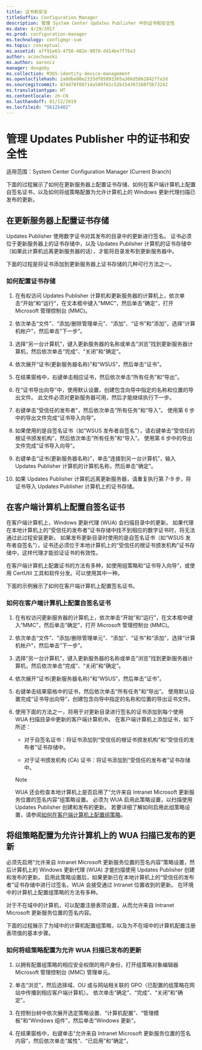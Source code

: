 ```yaml
---
title: 证书和安全
titleSuffix: Configuration Manager
description: 管理 System Center Updates Publisher 中的证书和安全性
ms.date: 4/29/2017
ms.prod: configuration-manager
ms.technology: configmgr-sum
ms.topic: conceptual
ms.assetid: a7f91e63-4750-402e-9970-dd14be7f76a3
author: aczechowski
ms.author: aaroncz
manager: dougeby
ms.collection: M365-identity-device-management
ms.openlocfilehash: 2a0dbe80e2333df85893365a366d5862842ffa3d
ms.sourcegitcommit: 874d78f08714a509f61c52b154387268f5b73242
ms.translationtype: HT
ms.contentlocale: zh-CN
ms.lasthandoff: 02/12/2019
ms.locfileid: "56125402"
---
```

# <a name="manage-certificates-and-security-for-updates-publisher"></a>管理 Updates Publisher 中的证书和安全性

适用范围：System Center Configuration Manager (Current Branch)

下面的过程展示了如何在更新服务器上配置证书存储、如何在客户端计算机上配置自签名证书，以及如何将组策略配置为允许计算机上的 Windows 更新代理扫描已发布的更新。

## <a name="configure-the-certificate-store-on-the-update-server"></a>在更新服务器上配置证书存储
 Updates Publisher 使用数字证书对其发布的目录中的更新进行签名。 证书必须位于更新服务器上的证书存储中，以及 Updates Publisher 计算机的证书存储中（如果此计算机远离更新服务器的话），才能将目录发布到更新服务器中。

下面的过程是将证书添加到更新服务器上证书存储的几种可行方法之一。

### <a name="to-configure-the-certificate-store"></a>如何配置证书存储
1.  在有权访问 Updates Publisher 计算机和更新服务器的计算机上，依次单击“开始”和“运行”，在文本框中键入“MMC”，然后单击“确定”，打开 Microsoft 管理控制台 (MMC)。

2.  依次单击“文件”、“添加/删除管理单元”、“添加”、“证书”和“添加”，选择“计算机帐户”，然后单击“下一步”。

3.  选择“另一台计算机”，键入更新服务器的名称或单击“浏览”找到更新服务器计算机，然后依次单击“完成”、“关闭”和“确定”。

4.  依次展开“证书(更新服务器名称)”和“WSUS”，然后单击“证书”。

5.  在结果窗格中，右键单击相应证书，然后依次单击“所有任务”和“导出”。

6.  在“证书导出向导”中，使用默认设置，创建包含向导中指定的名称和位置的导出文件。 此文件必须对更新服务器可用，然后才能继续执行下一步。

7.  右键单击“受信任的发布者”，然后依次单击“所有任务”和“导入”。 使用第 6 步中的导出文件完成“证书导入向导”。

8.  如果使用的是自签名证书（如“WSUS 发布者自签名”），请右键单击“受信任的根证书颁发机构”，然后依次单击“所有任务”和“导入”。 使用第 6 步中的导出文件完成“证书导入向导”。

9.  右键单击“证书(更新服务器名称)”，单击“连接到另一台计算机”，输入 Updates Publisher 计算机的计算机名称，然后单击“确定”。

10. 如果 Updates Publisher 计算机远离更新服务器，请重复执行第 7-9 步，将证书导入 Updates Publisher 计算机上的证书存储。



## <a name="configure-a-self-signing-certificate-on-client-computers"></a>在客户端计算机上配置自签名证书
在客户端计算机上，Windows 更新代理 (WUA) 会扫描目录中的更新。 如果代理在本地计算机上的“受信任的发布者”证书存储中找不到相应的数字证书时，将无法通过此过程安装更新。 如果发布更新目录时使用的是自签名证书（如“WSUS 发布者自签名”），证书还必须位于本地计算机上的“受信任的根证书颁发机构”证书存储中，这样代理才能验证证书的有效性。

在客户端计算机上配置证书的方法有多种，如使用组策略和“证书导入向导”，或使用 CertUtil 工具和软件分发。可以使用其中一种。

下面的示例展示了如何在客户端计算机上配置签名证书。

### <a name="to-configure-a-self-signing-certificate-on-client-computers"></a>如何在客户端计算机上配置自签名证书
1. 在有权访问更新服务器的计算机上，依次单击“开始”和“运行”，在文本框中键入“MMC”，然后单击“确定”，打开 Microsoft 管理控制台 (MMC)。

2. 依次单击“文件”、“添加/删除管理单元”、“添加”、“证书”和“添加”，选择“计算机帐户”，然后单击“下一步”。

3. 选择“另一台计算机”，键入更新服务器的名称或单击“浏览”找到更新服务器计算机，然后依次单击“完成”、“关闭”和“确定”。

4. 依次展开“证书(更新服务器名称)”和“WSUS”，然后单击“证书”。

5. 右键单击结果窗格中的证书，然后依次单击“所有任务”和“导出”。 使用默认设置完成“证书导出向导”，创建包含向导中指定的名称和位置的导出证书文件。

6. 使用下面的方法之一，将用于对更新目录进行签名的证书添加到每个使用 WUA 扫描目录中更新的客户端计算机中。 在客户端计算机上添加证书，如下所述：

   -   对于自签名证书：将证书添加到“受信任的根证书颁发机构”和“受信任的发布者”证书存储中。

   -   对于证书颁发机构 (CA) 证书：将证书添加到“受信任的发布者”证书存储中。

   > [!NOTE]
   > WUA 还会检查本地计算机上是否启用了“允许来自 Intranet Microsoft 更新服务位置的签名内容”组策略设置。 必须为 WUA 启用此策略设置，以扫描使用 Updates Publisher 创建和发布的更新。 若要详细了解如何启用此组策略设置，请参阅[如何在客户端计算机上配置组策略](<https://technet.microsoft.com/library/bb530967.aspx(d=robot>)。



## <a name="configuring-group-policy-to-allow-wuaon-computers-to-scan-for-published-updates"></a>将组策略配置为允许计算机上的 WUA 扫描已发布的更新
必须先启用“允许来自 Intranet Microsoft 更新服务位置的签名内容”策略设置，然后计算机上的 Windows 更新代理 (WUA) 才能扫描使用 Updates Publisher 创建和发布的更新。 启用此策略设置后，如果更新已在本地计算机上的“受信任的发布者”证书存储中进行过签名，WUA 会接受通过 Intranet 位置收到的更新。 在环境中的计算机上配置组策略的方法有多种。

对于不在域中的计算机，可以配置注册表项设置，从而允许来自 Intranet Microsoft 更新服务位置的签名内容。

下面的过程展示了为域中的计算机配置组策略，以及为不在域中的计算机配置注册表项值的基本步骤。

### <a name="to-configure-group-policy-to-allow-wua-to-scan-for-published-updates"></a>如何将组策略配置为允许 WUA 扫描已发布的更新
1.  以拥有配置组策略的相应安全权限的用户身份，打开组策略对象编辑器 Microsoft 管理控制台 (MMC) 管理单元。

2.  单击“浏览”，然后选择域、OU 或与网站相关联的 GPO（已配置的组策略在网站中传播到相应客户端计算机）。 依次单击“确定”、“完成”、“关闭”和“确定”。

3.  在控制台树中依次展开选定策略设置、“计算机配置”、“管理模板”和“Windows 组件”，然后单击“Windows 更新”。

4.  在结果窗格中，右键单击“允许来自 Intranet Microsoft 更新服务位置的签名内容”，然后依次单击“属性”、“已启用”和“确定”。
